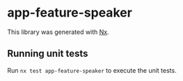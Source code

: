 # app-feature-speaker

This library was generated with [Nx](https://nx.dev).

## Running unit tests

Run `nx test app-feature-speaker` to execute the unit tests.
